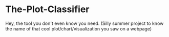 # The-Plot-Classifier
Hey, the tool you don't even know you need. (Silly summer project to know the name of that cool plot/chart/visualization you saw on a webpage)
